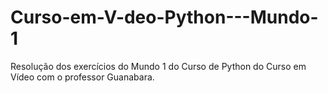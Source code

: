 # Curso-em-V-deo-Python---Mundo-1
Resolução dos exercícios do Mundo 1 do Curso de Python do Curso em Vídeo com o professor Guanabara.
